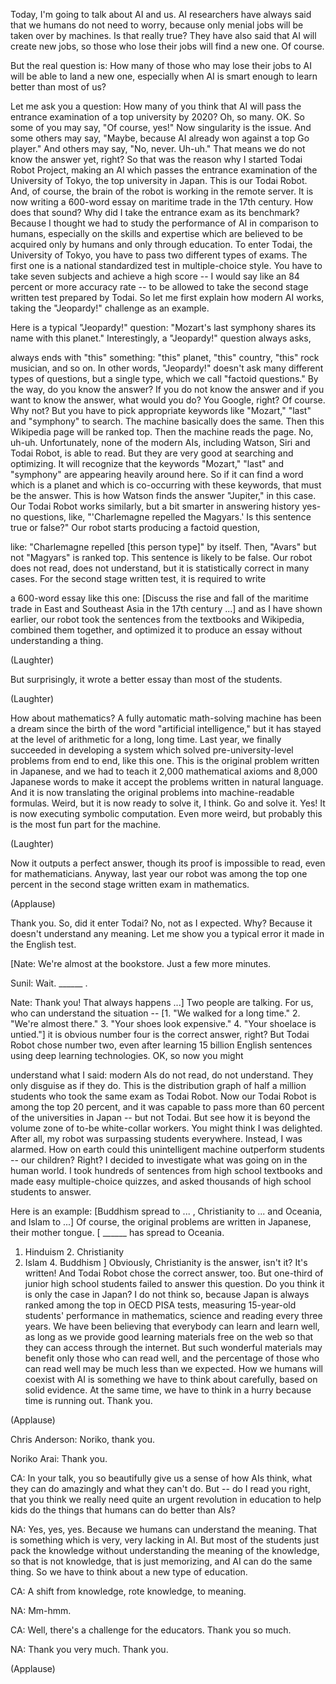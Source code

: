 
Today, I&#39;m going to talk about AI and us.
AI researchers have always said
that we humans do not need to worry,
because only menial jobs
will be taken over by machines.
Is that really true?
They have also said
that AI will create new jobs,
so those who lose their jobs
will find a new one.
Of course.

But the real question is:
How many of those
who may lose their jobs to AI
will be able to land a new one,
especially when AI is smart enough
to learn better than most of us?

Let me ask you a question:
How many of you think
that AI will pass the entrance examination
of a top university by 2020?
Oh, so many. OK.
So some of you may say, &quot;Of course, yes!&quot;
Now singularity is the issue.
And some others may say, &quot;Maybe,
because AI already won
against a top Go player.&quot;
And others may say, &quot;No, never. Uh-uh.&quot;
That means we do not know
the answer yet, right?
So that was the reason why
I started Todai Robot Project,
making an AI which passes
the entrance examination
of the University of Tokyo,
the top university in Japan.
This is our Todai Robot.
And, of course, the brain of the robot
is working in the remote server.
It is now writing a 600-word essay
on maritime trade in the 17th century.
How does that sound?
Why did I take the entrance exam
as its benchmark?
Because I thought we had to study
the performance of AI
in comparison to humans,
especially on the skills and expertise
which are believed
to be acquired only by humans
and only through education.
To enter Todai, the University of Tokyo,
you have to pass
two different types of exams.
The first one is
a national standardized test
in multiple-choice style.
You have to take seven subjects
and achieve a high score --
I would say like an 84 percent
or more accuracy rate --
to be allowed to take
the second stage written test
prepared by Todai.
So let me first explain
how modern AI works,
taking the &quot;Jeopardy!&quot; challenge
as an example.

Here is a typical &quot;Jeopardy!&quot; question:
&quot;Mozart&#39;s last symphony
shares its name with this planet.&quot;
Interestingly, a &quot;Jeopardy!&quot;
question always asks,

always ends with &quot;this&quot; something:
&quot;this&quot; planet, &quot;this&quot; country,
&quot;this&quot; rock musician, and so on.
In other words, &quot;Jeopardy!&quot; doesn&#39;t ask
many different types of questions,
but a single type,
which we call &quot;factoid questions.&quot;
By the way, do you know the answer?
If you do not know the answer
and if you want to know the answer,
what would you do?
You Google, right? Of course.
Why not?
But you have to pick appropriate keywords
like &quot;Mozart,&quot; &quot;last&quot;
and &quot;symphony&quot; to search.
The machine basically does the same.
Then this Wikipedia page
will be ranked top.
Then the machine reads the page.
No, uh-uh.
Unfortunately, none of the modern AIs,
including Watson, Siri and Todai Robot,
is able to read.
But they are very good
at searching and optimizing.
It will recognize
that the keywords &quot;Mozart,&quot;
&quot;last&quot; and &quot;symphony&quot;
are appearing heavily around here.
So if it can find a word which is a planet
and which is co-occurring
with these keywords,
that must be the answer.
This is how Watson finds
the answer &quot;Jupiter,&quot; in this case.
Our Todai Robot works similarly,
but a bit smarter
in answering history yes-no questions,
like, &quot;&#39;Charlemagne repelled the Magyars.&#39;
Is this sentence true or false?&quot;
Our robot starts producing
a factoid question,

like: &quot;Charlemagne repelled
[this person type]&quot; by itself.
Then, &quot;Avars&quot; but not
&quot;Magyars&quot; is ranked top.
This sentence is likely to be false.
Our robot does not read,
does not understand,
but it is statistically
correct in many cases.
For the second stage written test,
it is required to write

a 600-word essay like this one:
[Discuss the rise and fall
of the maritime trade
in East and Southeast Asia
in the 17th century ...]
and as I have shown earlier,
our robot took the sentences
from the textbooks and Wikipedia,
combined them together,
and optimized it to produce an essay
without understanding a thing.

(Laughter)

But surprisingly, it wrote a better essay
than most of the students.

(Laughter)

How about mathematics?
A fully automatic math-solving machine
has been a dream
since the birth of the word
&quot;artificial intelligence,&quot;
but it has stayed at the level
of arithmetic for a long, long time.
Last year, we finally succeeded
in developing a system
which solved pre-university-level
problems from end to end,
like this one.
This is the original problem
written in Japanese,
and we had to teach it
2,000 mathematical axioms
and 8,000 Japanese words
to make it accept the problems
written in natural language.
And it is now translating
the original problems
into machine-readable formulas.
Weird, but it is now ready
to solve it, I think.
Go and solve it.
Yes! It is now executing
symbolic computation.
Even more weird,
but probably this is the most
fun part for the machine.

(Laughter)

Now it outputs a perfect answer,
though its proof is impossible to read,
even for mathematicians.
Anyway, last year our robot
was among the top one percent
in the second stage written
exam in mathematics.

(Applause)

Thank you.
So, did it enter Todai?
No, not as I expected.
Why?
Because it doesn&#39;t understand any meaning.
Let me show you a typical error
it made in the English test.

[Nate: We&#39;re almost at the bookstore.
Just a few more minutes.

Sunil: Wait. ______ .

Nate: Thank you! That always happens ...]
Two people are talking.
For us, who can understand
the situation --
[1. &quot;We walked for a long time.&quot;
2. &quot;We&#39;re almost there.&quot;
3. &quot;Your shoes look expensive.&quot;
4. &quot;Your shoelace is untied.&quot;]
it is obvious number four
is the correct answer, right?
But Todai Robot chose number two,
even after learning 15 billion
English sentences
using deep learning technologies.
OK, so now you might

understand what I said:
modern AIs do not read,
do not understand.
They only disguise as if they do.
This is the distribution graph
of half a million students
who took the same exam as Todai Robot.
Now our Todai Robot
is among the top 20 percent,
and it was capable to pass
more than 60 percent
of the universities in Japan --
but not Todai.
But see how it is beyond the volume zone
of to-be white-collar workers.
You might think I was delighted.
After all, my robot was surpassing
students everywhere.
Instead, I was alarmed.
How on earth could this unintelligent
machine outperform students --
our children?
Right?
I decided to investigate
what was going on in the human world.
I took hundreds of sentences
from high school textbooks
and made easy multiple-choice quizzes,
and asked thousands
of high school students to answer.

Here is an example:
[Buddhism spread to ... ,
Christianity to ... and Oceania,
and Islam to ...]
Of course, the original problems
are written in Japanese,
their mother tongue.
[ ______ has spread to Oceania.
1. Hinduism 2. Christianity
3. Islam 4. Buddhism ]
Obviously, Christianity
is the answer, isn&#39;t it?
It&#39;s written!
And Todai Robot chose
the correct answer, too.
But one-third of junior
high school students
failed to answer this question.
Do you think it is only the case in Japan?
I do not think so,
because Japan is always ranked
among the top in OECD PISA tests,
measuring 15-year-old
students&#39; performance in mathematics,
science and reading
every three years.
We have been believing
that everybody can learn
and learn well,
as long as we provide
good learning materials
free on the web
so that they can access
through the internet.
But such wonderful materials
may benefit only those who can read well,
and the percentage
of those who can read well
may be much less than we expected.
How we humans will coexist with AI
is something we have
to think about carefully,
based on solid evidence.
At the same time,
we have to think in a hurry
because time is running out.
Thank you.

(Applause)


Chris Anderson: Noriko, thank you.

Noriko Arai: Thank you.

CA: In your talk, you so beautifully
give us a sense of how AIs think,
what they can do amazingly
and what they can&#39;t do.
But -- do I read you right,
that you think we really need
quite an urgent revolution in education
to help kids do the things
that humans can do better than AIs?

NA: Yes, yes, yes.
Because we humans
can understand the meaning.
That is something
which is very, very lacking in AI.
But most of the students
just pack the knowledge
without understanding
the meaning of the knowledge,
so that is not knowledge,
that is just memorizing,
and AI can do the same thing.
So we have to think about
a new type of education.

CA: A shift from knowledge,
rote knowledge, to meaning.

NA: Mm-hmm.

CA: Well, there&#39;s a challenge
for the educators. Thank you so much.

NA: Thank you very much. Thank you.

(Applause)


